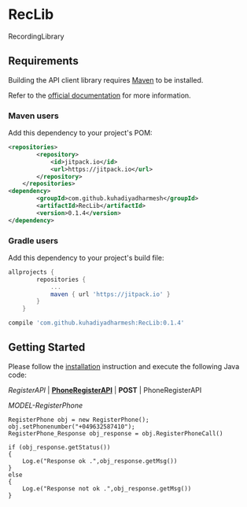 # RecLib
RecordingLibrary
## Requirements

Building the API client library requires [Maven](https://maven.apache.org/) to be installed.

Refer to the [official documentation](https://maven.apache.org/plugins/maven-deploy-plugin/usage.html) for more information.

### Maven users

Add this dependency to your project's POM:

```xml
<repositories>
		<repository>
		    <id>jitpack.io</id>
		    <url>https://jitpack.io</url>
		</repository>
	</repositories>
<dependency>
	    <groupId>com.github.kuhadiyadharmesh</groupId>
	    <artifactId>RecLib</artifactId>
	    <version>0.1.4</version>
</dependency>
```
### Gradle users

Add this dependency to your project's build file:
```groovy
allprojects {
		repositories {
			...
			maven { url 'https://jitpack.io' }
		}
	}
```



```groovy
compile 'com.github.kuhadiyadharmesh:RecLib:0.1.4'
```


## Getting Started

Please follow the [installation](#installation) instruction and execute the following Java code:

*RegisterAPI* | [**PhoneRegisterAPI**](docs/PhoneRegisterAPI.md#addNewEmployee) | **POST** | PhoneRegisterAPI

*MODEL-RegisterPhone*  
```
RegisterPhone obj = new RegisterPhone();
obj.setPhonenumber("+049632587410");
RegisterPhone_Response obj_response = obj.RegisterPhoneCall()

if (obj_response.getStatus())
{
	Log.e("Response ok .",obj_response.getMsg())
}
else
{
	Log.e("Response not ok .",obj_response.getMsg())
}


```

